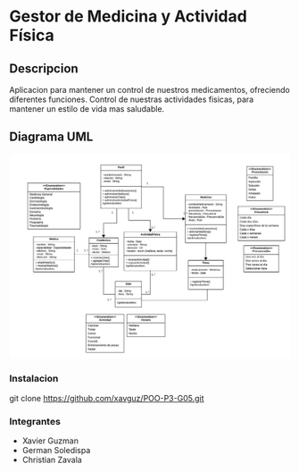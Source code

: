 # **Gestor de Medicina y Actividad Física**
## **Descripcion**
Aplicacion para mantener un control de nuestros medicamentos, ofreciendo
diferentes funciones. Control de nuestras actividades fisicas, para mantener 
un estilo de vida mas saludable.

## **Diagrama UML**
![Error al cargar imagen](src/main/resources/UML.jpeg)

### **Instalacion**
git clone https://github.com/xavguz/POO-P3-G05.git

### **Integrantes**
- Xavier Guzman
- German Soledispa
- Christian Zavala
